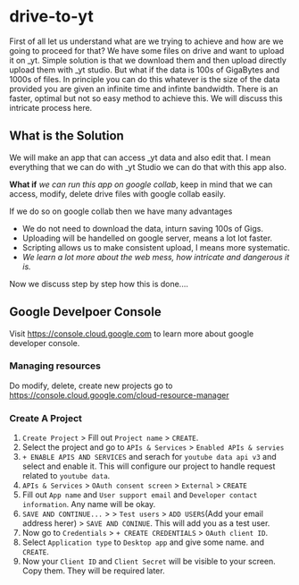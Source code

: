 # drive-to-yt

First of all let us understand what are we trying to achieve and how are we going to proceed for that? We have some files on drive and want to
upload it on _yt. Simple solution is that we download them and then upload directly upload them with _yt studio. But what if the data is 100s
of GigaBytes and 1000s of files. In principle you can do this whatever is the size of the data provided you are given an infinite time and 
infinte bandwidth. There is an faster, optimal but not so easy method to achieve this. We will discuss this intricate process here.

## What is the Solution

We will make an app that can access _yt data and also edit that. I mean everything that we can do with _yt Studio we can do that with this app also. 

**What if** *we can run this app on google collab*, keep in mind that we can access, modify, delete drive files with google collab easily.

If we do so on google collab then we have many advantages
* We do not need to download the data, inturn saving 100s of Gigs.
* Uploading will be handelled on google server, means a lot lot faster.
* Scripting allows us to make consistent upload, I means more systematic.
* *We learn a lot more about the web mess, how intricate and dangerous it is.*

Now we discuss step by step how this is done....


## Google Develpoer Console

Visit https://console.cloud.google.com to learn more about google developer console.

### Managing resources

Do modify, delete, create new projects go to 
https://console.cloud.google.com/cloud-resource-manager

### Create A Project 

1. `Create Project` > Fill out `Project name` > `CREATE`.
2. Select the project and go to `APIs & Services` > `Enabled APIs & servies`
3. `+ ENABLE APIS AND SERVICES` and serach for `youtube data api v3` and select and enable it. This will configure our project to handle request related to `youtube data`.
4. `APIs & Services` > `OAuth consent screen` > `External` > `CREATE`
5. Fill out `App name` and `User support email` and `Developer contact information`. Any name will be okay.
6. `SAVE AND CONTINUE...` > > `Test users` > `ADD USERS`(Add your email address herer) > `SAVE AND CONINUE`. This will add you as a test user.
7. Now go to `Credentials` > `+ CREATE CREDENTIALS` > `OAuth client ID`.
8. Select `Application type` to `Desktop app` and give some name. and `CREATE`.
9. Now your `Client ID` and `Client Secret` will be visible to your screen. Copy them. They will be required later.


